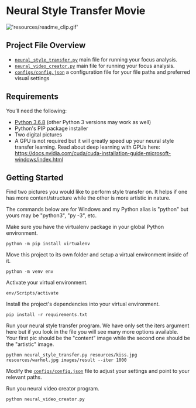# Neural Style Transfer Movie

!['resources/readme_clip.gif'](resources/readme_clip.gif)

## Project File Overview

- [`neural_style_transfer.py`](neural_style_transfer.py) main file for running your focus analysis.
- [`neural_video_creator.py`](neural_video_creator.py) main file for running your focus analysis.
- [`configs/config.json`](configs/config.json) a configuration file for your file paths and preferred visual settings

## Requirements

You’ll need the following:

- [Python 3.6.8](https://www.python.org/downloads/release/python-368/) (other Python 3 versions may work as well)
- Python's PIP package installer
- Two digital pictures
- A GPU is not required but it will greatly speed up your neural style transfer learning. Read about deep learning with GPUs here: https://docs.nvidia.com/cuda/cuda-installation-guide-microsoft-windows/index.html

## Getting Started

Find two pictures you would like to perform style transfer on. It helps if one has more content/structure while the other is more artistic in nature.

The commands below are for Windows and my Python alias is "python" but yours may be "python3", "py -3", etc.

Make sure you have the virtualenv package in your global Python environment.

```
python -m pip install virtualenv
```

Move this project to its own folder and setup a virtual environment inside of it.

```
python -m venv env
```

Activate your virtual environment.

```
env/Scripts/activate
```

Install the project's dependencies into your virtual environment.

```
pip install -r requirements.txt
```

Run your neural style transfer program. We have only set the iters argument here but if you look in the file you will see many more options available. Your first pic should be the "content" image while the second one should be the "artistic" image.

```
python neural_style_transfer.py resources/kiss.jpg resources/warhol.jpg images/result --iter 1000
```

Modify the [`configs/config.json`](configs/config.json) file to adjust your settings and point to your relevant paths.

Run you neural video creator program.

```
python neural_video_creator.py
```


